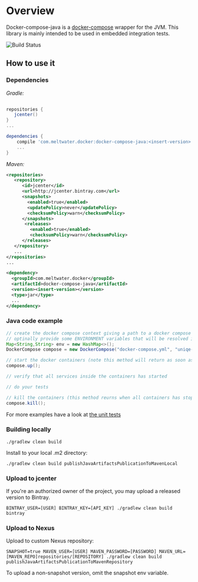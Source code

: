 # Overview

Docker-compose-java is a [docker-compose](https://docs.docker.com/compose/) wrapper for the JVM.
This library is mainly intended to be used in embedded integration tests. 

![Build Status](https://travis-ci.com/meltwater/docker-compose-java.svg?token=4xk1R5pGndzXY3VX7h8C&branch=master)

## How to use it

### Dependencies

*Gradle:*

```groovy
    
repositories {
   jcenter()
}
...

dependencies {
    compile 'com.meltwater.docker:docker-compose-java:<insert-version>'
    ...
}
```
       
*Maven:*

```xml  
<repositories>
   <repository>
      <id>jcenter</id>
      <url>http://jcenter.bintray.com</url>
      <snapshots>
        <enabled>true</enabled>
        <updatePolicy>never</updatePolicy>
        <checksumPolicy>warn</checksumPolicy>
      </snapshots>
       <releases>
         <enabled>true</enabled>
         <checksumPolicy>warn</checksumPolicy>
      </releases>
   </repository>
   ...
</repositories>
...

<dependency>
  <groupId>com.meltwater.docker</groupId>
  <artifactId>docker-compose-java</artifactId>
  <version><insert-version></version>
  <type>jar</type>
  ...
</dependency>
```

### Java code example
```java
// create the docker compose context giving a path to a docker compose yaml file, a machine uniqe prefix and 
// optinally provide some ENVIRONMENT variables that will be resolved in the yaml file
Map<String,String> env = new HashMap<>();
DockerCompose compose = new DockerCompose("docker-compose.yml", "uniqe-namespace", env);

// start the docker containers (note this method will return as soon as all containers are running)
compose.up();

// verify that all services inside the containers has started

// do your tests

// kill the containers (this method reurns when all containers has stopped)
compose.kill();
```


For more examples have a look at [the unit tests](src/test)


### Building locally

    ./gradlew clean build
    
Install to your local .m2 directory:

    ./gradlew clean build publishJavaArtifactsPublicationToMavenLocal
 
### Upload to jcenter

If you're an authorized owner of the project, you may upload a released version to Bintray.

    BINTRAY_USER=[USER] BINTRAY_KEY=[API_KEY] ./gradlew clean build bintray
    
### Upload to Nexus

Upload to custom Nexus repository:

    SNAPSHOT=true MAVEN_USER=[USER] MAVEN_PASSWORD=[PASSWORD] MAVEN_URL=[MAVEN_REPO]repositories/[REPOSITORY] ./gradlew clean build publishJavaArtifactsPublicationToMavenRepository
    
To upload a non-snapshot version, omit the snapshot env variable.

